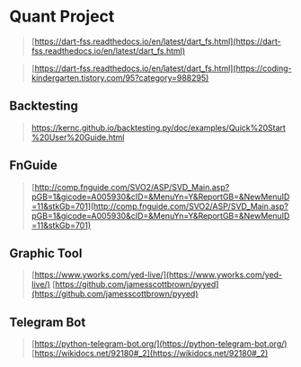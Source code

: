 # Quant Project

> [https://dart-fss.readthedocs.io/en/latest/dart_fs.html](https://dart-fss.readthedocs.io/en/latest/dart_fs.html)

> [https://dart-fss.readthedocs.io/en/latest/dart_fs.html](https://coding-kindergarten.tistory.com/95?category=988295)

## Backtesting
> [https://kernc.github.io/backtesting.py/doc/examples/Quick%20Start%20User%20Guide.html
](https://kernc.github.io/backtesting.py/doc/examples/Quick%20Start%20User%20Guide.html)

## FnGuide
> [http://comp.fnguide.com/SVO2/ASP/SVD_Main.asp?pGB=1&gicode=A005930&cID=&MenuYn=Y&ReportGB=&NewMenuID=11&stkGb=701](http://comp.fnguide.com/SVO2/ASP/SVD_Main.asp?pGB=1&gicode=A005930&cID=&MenuYn=Y&ReportGB=&NewMenuID=11&stkGb=701)


## Graphic Tool
> [https://www.yworks.com/yed-live/](https://www.yworks.com/yed-live/)
> [https://github.com/jamesscottbrown/pyyed](https://github.com/jamesscottbrown/pyyed)


## Telegram Bot
> [https://python-telegram-bot.org/](https://python-telegram-bot.org/)
> [https://wikidocs.net/92180#_2](https://wikidocs.net/92180#_2)